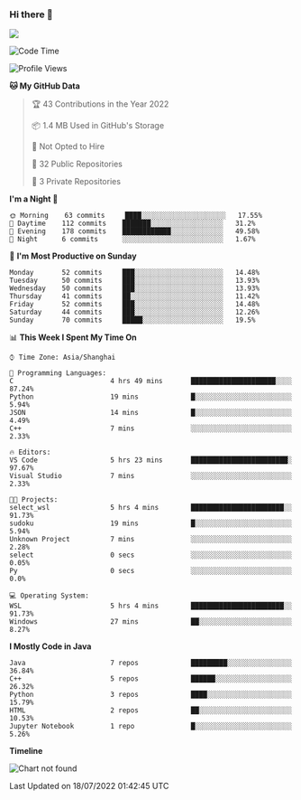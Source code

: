 ### Hi there 👋

<!--
**zhou-ning/zhou-ning** is a ✨ _special_ ✨ repository because its `README.md` (this file) appears on your GitHub profile.

Here are some ideas to get you started:

- 🔭 I’m currently working on ...
- 🌱 I’m currently learning ...
- 👯 I’m looking to collaborate on ...
- 🤔 I’m looking for help with ...
- 💬 Ask me about ...
- 📫 How to reach me: ...
- 😄 Pronouns: ...
- ⚡ Fun fact: ...
-->
![](https://github-readme-stats.vercel.app/api?username=zhou-ning)

<!--START_SECTION:waka-->
![Code Time](http://img.shields.io/badge/Code%20Time-0%20secs-blue)

![Profile Views](http://img.shields.io/badge/Profile%20Views-1-blue)

**🐱 My GitHub Data** 

> 🏆 43 Contributions in the Year 2022
 > 
> 📦 1.4 MB Used in GitHub's Storage 
 > 
> 🚫 Not Opted to Hire
 > 
> 📜 32 Public Repositories 
 > 
> 🔑 3 Private Repositories  
 > 
**I'm a Night 🦉** 

```text
🌞 Morning    63 commits     ████░░░░░░░░░░░░░░░░░░░░░   17.55% 
🌆 Daytime    112 commits    ███████░░░░░░░░░░░░░░░░░░   31.2% 
🌃 Evening    178 commits    ████████████░░░░░░░░░░░░░   49.58% 
🌙 Night      6 commits      ░░░░░░░░░░░░░░░░░░░░░░░░░   1.67%

```
📅 **I'm Most Productive on Sunday** 

```text
Monday       52 commits     ███░░░░░░░░░░░░░░░░░░░░░░   14.48% 
Tuesday      50 commits     ███░░░░░░░░░░░░░░░░░░░░░░   13.93% 
Wednesday    50 commits     ███░░░░░░░░░░░░░░░░░░░░░░   13.93% 
Thursday     41 commits     ██░░░░░░░░░░░░░░░░░░░░░░░   11.42% 
Friday       52 commits     ███░░░░░░░░░░░░░░░░░░░░░░   14.48% 
Saturday     44 commits     ███░░░░░░░░░░░░░░░░░░░░░░   12.26% 
Sunday       70 commits     █████░░░░░░░░░░░░░░░░░░░░   19.5%

```


📊 **This Week I Spent My Time On** 

```text
⌚︎ Time Zone: Asia/Shanghai

💬 Programming Languages: 
C                        4 hrs 49 mins       █████████████████████░░░░   87.24% 
Python                   19 mins             █░░░░░░░░░░░░░░░░░░░░░░░░   5.94% 
JSON                     14 mins             █░░░░░░░░░░░░░░░░░░░░░░░░   4.49% 
C++                      7 mins              ░░░░░░░░░░░░░░░░░░░░░░░░░   2.33%

🔥 Editors: 
VS Code                  5 hrs 23 mins       ████████████████████████░   97.67% 
Visual Studio            7 mins              ░░░░░░░░░░░░░░░░░░░░░░░░░   2.33%

🐱‍💻 Projects: 
select_wsl               5 hrs 4 mins        ███████████████████████░░   91.73% 
sudoku                   19 mins             █░░░░░░░░░░░░░░░░░░░░░░░░   5.94% 
Unknown Project          7 mins              ░░░░░░░░░░░░░░░░░░░░░░░░░   2.28% 
select                   0 secs              ░░░░░░░░░░░░░░░░░░░░░░░░░   0.05% 
Py                       0 secs              ░░░░░░░░░░░░░░░░░░░░░░░░░   0.0%

💻 Operating System: 
WSL                      5 hrs 4 mins        ███████████████████████░░   91.73% 
Windows                  27 mins             ██░░░░░░░░░░░░░░░░░░░░░░░   8.27%

```

**I Mostly Code in Java** 

```text
Java                     7 repos             █████████░░░░░░░░░░░░░░░░   36.84% 
C++                      5 repos             ██████░░░░░░░░░░░░░░░░░░░   26.32% 
Python                   3 repos             ████░░░░░░░░░░░░░░░░░░░░░   15.79% 
HTML                     2 repos             ██░░░░░░░░░░░░░░░░░░░░░░░   10.53% 
Jupyter Notebook         1 repo              █░░░░░░░░░░░░░░░░░░░░░░░░   5.26%

```


**Timeline**

![Chart not found](https://raw.githubusercontent.com/zhou-ning/zhou-ning/main/charts/bar_graph.png) 


 Last Updated on 18/07/2022 01:42:45 UTC
<!--END_SECTION:waka-->
